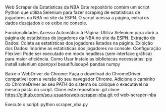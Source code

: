 Web Scraper de Estatísticas da NBA
Este repositório contém um script Python que utiliza Selenium para fazer scraping de estatísticas de jogadores da NBA no site da ESPN. O script acessa a página, extrai os dados desejados e os exibe no console.

Funcionalidades
Acesso Automático à Página: Utiliza Selenium para abrir a página de estatísticas de jogadores da NBA no site da ESPN.
Extração de Dados: Coleta as estatísticas dos jogadores listados na página.
Exibição dos Dados: Imprime as estatísticas dos jogadores no console.
Configuração Flexível: Pode ser executado em modo headless (sem interface gráfica) para maior eficiência.
Como Usar
Instale as bibliotecas necessárias:
pip install selenium openpyxl beautifulsoup4 pandas numpy

Baixe o WebDriver do Chrome:
Faça o download do ChromeDriver compatível com a versão do seu navegador Chrome.
Adicione o caminho do ChromeDriver ao seu PATH do sistema ou coloque o executável na mesma pasta do script.
Clone este repositório:
git clone https://github.com/seu-usuario/web-scraper-nba.git
cd web-scraper-nba

Execute o script:
python scraper_nba.py
